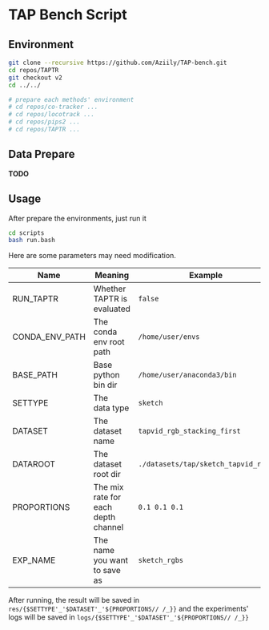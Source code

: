 # TAP Bench Script

## Environment

```bash
git clone --recursive https://github.com/Aziily/TAP-bench.git
cd repos/TAPTR
git checkout v2
cd ../../

# prepare each methods' environment
# cd repos/co-tracker ...
# cd repos/locotrack ...
# cd repos/pips2 ...
# cd repos/TAPTR ...
```



## Data Prepare

**TODO**


## Usage

After prepare the environments, just run it

```bash
cd scripts
bash run.bash
```

Here are some parameters may need modification.

| Name           | Meaning                             | Example                               |
| -------------- | ----------------------------------- | ------------------------------------- |
| RUN_TAPTR      | Whether TAPTR is evaluated          | `false`                             |
| CONDA_ENV_PATH | The conda env root path             | `/home/user/envs`                   |
| BASE_PATH      | Base python bin dir                 | `/home/user/anaconda3/bin`          |
| SETTYPE        | The data type                      | `sketch`                            |
| DATASET        | The dataset name                    | `tapvid_rgb_stacking_first`         |
| DATAROOT       | The dataset root dir                | `./datasets/tap/sketch_tapvid_rgbs` |
| PROPORTIONS    | The mix rate for each depth channel | `0.1 0.1 0.1`                       |
| EXP_NAME       | The name you want to save as        | `sketch_rgbs`                       |

After running, the result will be saved in `res/{$SETTYPE'_'$DATASET'_'${PROPORTIONS// /_}}` and the experiments' logs will be saved in `logs/{$SETTYPE'_'$DATASET'_'${PROPORTIONS// /_}}`
